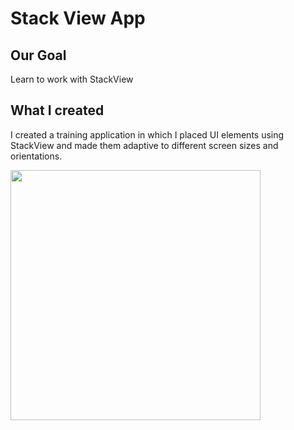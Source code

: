 # Stack View App

## Our Goal

Learn to work with StackView

## What I created

I created a training application in which I placed UI elements using StackView and made them adaptive to different screen sizes and orientations.

<img src="https://github.com/Alexander2990/StackViewApp/assets/64682381/5d812ed1-46b7-4c4c-a1de-be8c87d0988f" width="400">
